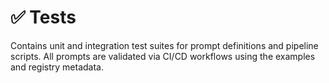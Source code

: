 # ✅ Tests

Contains unit and integration test suites for prompt definitions and pipeline scripts.
All prompts are validated via CI/CD workflows using the examples and registry metadata.